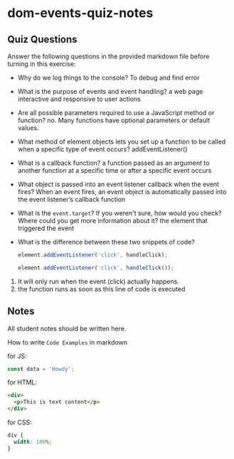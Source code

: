 # dom-events-quiz-notes

## Quiz Questions

Answer the following questions in the provided markdown file before turning in this exercise:

- Why do we log things to the console?
  To debug and find error
- What is the purpose of events and event handling?
  a web page interactive and responsive to user actions
- Are all possible parameters required to use a JavaScript method or function?
  no. Many functions have optional parameters or default values.
- What method of element objects lets you set up a function to be called when a specific type of event occurs?
  addEventListener()
- What is a callback function?
  a function passed as an argument to another function at a specific time or after a specific event occurs
- What object is passed into an event listener callback when the event fires?
  When an event fires, an event object is automatically passed into the event listener’s callback function

- What is the `event.target`? If you weren't sure, how would you check? Where could you get more information about it?
  the element that triggered the event
- What is the difference between these two snippets of code?
  ```js
  element.addEventListener('click', handleClick);
  ```
  ```js
  element.addEventListener('click', handleClick());
  ```

1.  It will only run when the event (click) actually happens.
2.  the function runs as soon as this line of code is executed

## Notes

All student notes should be written here.

How to write `Code Examples` in markdown

for JS:

```javascript
const data = 'Howdy';
```

for HTML:

```html
<div>
  <p>This is text content</p>
</div>
```

for CSS:

```css
div {
  width: 100%;
}
```
